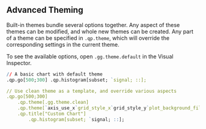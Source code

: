 ## Advanced Theming

Built-in themes bundle several options together. Any aspect of these themes can 
be modified, and whole new themes can be created. Any part of a theme can be
specified in `.qp.theme`, which will override the corresponding settings in the
current theme.

To see the available options, open `.gg.theme.default` in the Visual Inspector.

```q
// A basic chart with default theme
.qp.go[500;300] .qp.histogram[subset; `signal; ::];

// Use clean theme as a template, and override various aspects
.qp.go[500;300] 
    .qp.theme[.gg.theme.clean]
    .qp.theme[`axis_use_x`grid_style_x`grid_style_y`plot_background_fill!(0b; `none; `zebra; 0xffffffff)]
    .qp.title["Custom Chart"]
        .qp.histogram[subset; `signal; ::];

```